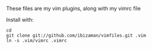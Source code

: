 These files are my vim plugins, along with my vimrc file

Install with:

    cd
    git clone git://github.com/ibizaman/vimfiles.git .vim
    ln -s .vim/vimrc .vimrc
